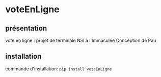 # voteEnLigne

## présentation

vote en ligne : projet de terminale NSI à l'Immaculée Conception de Pau

## installation

commande d'installation:
`pip install voteEnLigne`

